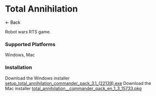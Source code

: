 # Total Annihilation
<a href="javascript:history.back()" style="text-decoration: none; color: black;">&#8592; Back</a>


Robot wars RTS game.

### Supported Platforms
Windows, Mac

### Installation
Download the Windows installer [setup_total_annihilation_commander_pack_3.1_(22139).exe](https://grlanparty.info/total_annihiliation/setup_total_annihilation_commander_pack_3.1_(22139).exe)
Download the Mac installer [total_annihilation__commander_pack_en_1_3_15733.pkg](https://grlanparty.info/total_annihiliation/total_annihilation__commander_pack_en_1_3_15733.pkg)
